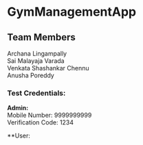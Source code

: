 # GymManagementApp


## Team Members
Archana Lingampally <br>
Sai Malayaja Varada <br>
Venkata Shashankar Chennu <br>
Anusha Poreddy <br>

### Test Credentials:
**Admin:** <br>
Mobile Number: 9999999999 <br>
Verification Code: 1234 <br>

**User:

